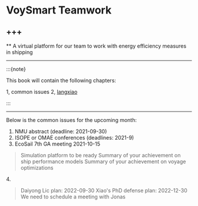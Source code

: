# VoySmart Teamwork
+++
---

** A virtual platform for our team to work with energy efficiency measures in shipping


---

:::{note}

This book will contain the following chapters:

1, common issues
2, [langxiao](contents/students-phd/langxiao/langxiao_logbook_2021.md)


:::

***

Below is the common issues for the upcoming month:
1. NMU abstract (deadline: 2021-09-30)
2. ISOPE or OMAE conferences (deadlines: 2021-9)
3. EcoSail 7th GA meeting 2021-10-15
> Simulation platform to be ready 
> Summary of your achievement on ship performance models
> Summary of your achievement on voyage optimizations

4.<span style = "color:blue; font-size: 30px;"></span>
> Daiyong Lic plan: 2022-09-30
> Xiao's PhD defense plan: 2022-12-30 
> We need to schedule a meeting with Jonas

